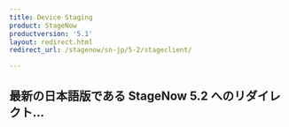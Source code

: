 ```yaml
---
title: Device Staging
product: StageNow
productversion: '5.1'
layout: redirect.html
redirect_url: /stagenow/sn-jp/5-2/stageclient/

---
```


## 最新の日本語版である StageNow 5.2 へのリダイレクト...

